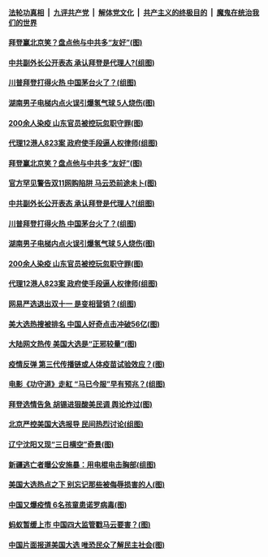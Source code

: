 ####  [法轮功真相](../../../../basic/blob/master/README.md?t=11061131) &nbsp;|&nbsp; [九评共产党](../../../../9ping.md/blob/master/README.md?t=11061131) &nbsp;|&nbsp; [解体党文化](../../../../jtdwh.md/blob/master/README.md?t=11061131)  &nbsp;|&nbsp; [共产主义的终极目的](../../../../gczydzjmd.md/blob/master/README.md?t=11061131) &nbsp;|&nbsp; [魔鬼在统治我们的世界](../../../../mgztzwmdsj.md/blob/master/README.md?t=11061131) 

#### [拜登赢北京笑？盘点他与中共多“友好”(图)](../pages/p1/951626.md?t=11061131) 

#### [中共副外长公开表态 承认拜登是代理人?(组图)](../pages/p1/951589.md?t=11061131) 

#### [川普拜登打得火热 中国茅台火了？(组图)](../pages/p1/951609.md?t=11061131) 

#### [湖南男子电梯内点火误引爆氢气球 5人烧伤(图)](../pages/p1/951556.md?t=11061131) 

#### [200余人染疫 山东官员被控玩忽职守罪(图)](../pages/p1/951537.md?t=11061131) 

#### [代理12港人823案 政府使手段逼人权律师(组图)](../pages/p1/951531.md?t=11061131) 

#### [拜登赢北京笑？盘点他与中共多“友好”(图)](../pages/p1/951626.md?t=11061131) 

#### [官方罕见警告双11网购陷阱 马云恐前途未卜(图)](../pages/p1/951632.md?t=11061131) 

#### [中共副外长公开表态 承认拜登是代理人?(组图)](../pages/p1/951589.md?t=11061131) 

#### [川普拜登打得火热 中国茅台火了？(组图)](../pages/p1/951609.md?t=11061131) 

#### [湖南男子电梯内点火误引爆氢气球 5人烧伤(图)](../pages/p1/951556.md?t=11061131) 

#### [200余人染疫 山东官员被控玩忽职守罪(图)](../pages/p1/951537.md?t=11061131) 

#### [代理12港人823案 政府使手段逼人权律师(组图)](../pages/p1/951531.md?t=11061131) 

#### [网易严选退出双十一 是变相营销？(组图)](../pages/p1/951529.md?t=11061131) 

#### [美大选热搜被排名 中国人好奇点击冲破56亿(图)](../pages/p1/951488.md?t=11061131) 

#### [大陆网文热传 美国大选是“正邪较量”(图)](../pages/p1/951502.md?t=11061131) 

#### [疫情反弹 第三代传播链或人体疫苗试验效应？(图)](../pages/p1/951419.md?t=11061131) 

#### [电影《功守道》走紅 “马已今服”早有预兆？(组图)](../pages/p1/951434.md?t=11061131) 

#### [拜登选情告急 胡锡进狠酸美民调 舆论炸过(图)](../pages/p1/951478.md?t=11061131) 

#### [北京严控美国大选报导 民间热烈讨论(组图)](../pages/p1/951436.md?t=11061131) 

#### [辽宁沈阳又现“三日横空”奇景(图)](../pages/p1/951428.md?t=11061131) 

#### [新疆逃亡者曝公安施暴：用电棍电击胸部(组图)](../pages/p1/951425.md?t=11061131) 

#### [美国大选热点之下 别忘记那些被侮辱损害的人(图)](../pages/p1/951405.md?t=11061131) 

#### [中国又爆疫情 6名孩童患诺罗病毒(图)](../pages/p1/951408.md?t=11061131) 

#### [蚂蚁暂缓上市 中国四大监管戳马云要害？(图)](../pages/p1/951375.md?t=11061131) 

#### [中国片面报道美国大选 唯恐民众了解民主社会(图)](../pages/p1/951404.md?t=11061131) 

